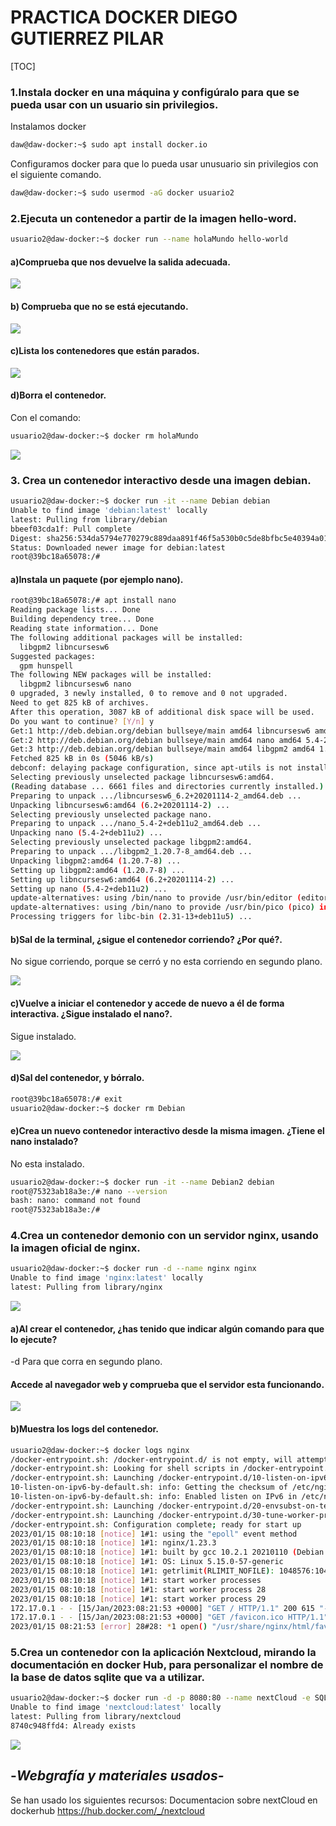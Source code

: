 # PRACTICA  DOCKER DIEGO GUTIERREZ PILAR

[TOC]

### 1.Instala docker en una máquina y configúralo para que se pueda usar con un usuario sin privilegios.

Instalamos docker

```bash
daw@daw-docker:~$ sudo apt install docker.io
```

Configuramos docker para que lo pueda usar unusuario sin privilegios  con el siguiente comando.

```bash
daw@daw-docker:~$ sudo usermod -aG docker usuario2
```

### 2.Ejecuta un contenedor a partir de la imagen hello-word.

```bash
usuario2@daw-docker:~$ docker run --name holaMundo hello-world
```

#### a)Comprueba que nos devuelve la salida adecuada.

![](.\imagenes\Captura1.png)

#### b) Comprueba que no se está ejecutando. 

![](.\imagenes\Captura3.png)

#### c)Lista los contenedores que están parados.

![](.\imagenes\Captura2.png)

####  d)Borra el contenedor.

Con el comando:

```bash
usuario2@daw-docker:~$ docker rm holaMundo 
```

![](.\imagenes\Captura4.png)

### 3. Crea un contenedor interactivo desde una imagen debian. 

```bash
usuario2@daw-docker:~$ docker run -it --name Debian debian
Unable to find image 'debian:latest' locally
latest: Pulling from library/debian
bbeef03cda1f: Pull complete 
Digest: sha256:534da5794e770279c889daa891f46f5a530b0c5de8bfbc5e40394a0164d9fa87
Status: Downloaded newer image for debian:latest
root@39bc18a65078:/#
```

#### a)Instala un paquete (por ejemplo nano). 

```bash
root@39bc18a65078:/# apt install nano
Reading package lists... Done
Building dependency tree... Done
Reading state information... Done
The following additional packages will be installed:
  libgpm2 libncursesw6
Suggested packages:
  gpm hunspell
The following NEW packages will be installed:
  libgpm2 libncursesw6 nano
0 upgraded, 3 newly installed, 0 to remove and 0 not upgraded.
Need to get 825 kB of archives.
After this operation, 3087 kB of additional disk space will be used.
Do you want to continue? [Y/n] y
Get:1 http://deb.debian.org/debian bullseye/main amd64 libncursesw6 amd64 6.2+20201114-2 [132 kB]
Get:2 http://deb.debian.org/debian bullseye/main amd64 nano amd64 5.4-2+deb11u2 [657 kB]
Get:3 http://deb.debian.org/debian bullseye/main amd64 libgpm2 amd64 1.20.7-8 [35.6 kB]
Fetched 825 kB in 0s (5046 kB/s)   
debconf: delaying package configuration, since apt-utils is not installed
Selecting previously unselected package libncursesw6:amd64.
(Reading database ... 6661 files and directories currently installed.)
Preparing to unpack .../libncursesw6_6.2+20201114-2_amd64.deb ...
Unpacking libncursesw6:amd64 (6.2+20201114-2) ...
Selecting previously unselected package nano.
Preparing to unpack .../nano_5.4-2+deb11u2_amd64.deb ...
Unpacking nano (5.4-2+deb11u2) ...
Selecting previously unselected package libgpm2:amd64.
Preparing to unpack .../libgpm2_1.20.7-8_amd64.deb ...
Unpacking libgpm2:amd64 (1.20.7-8) ...
Setting up libgpm2:amd64 (1.20.7-8) ...
Setting up libncursesw6:amd64 (6.2+20201114-2) ...
Setting up nano (5.4-2+deb11u2) ...
update-alternatives: using /bin/nano to provide /usr/bin/editor (editor) in auto mode
update-alternatives: using /bin/nano to provide /usr/bin/pico (pico) in auto mode
Processing triggers for libc-bin (2.31-13+deb11u5) ...
```

#### b)Sal de la terminal, ¿sigue el contenedor corriendo? ¿Por qué?. 

No sigue corriendo, porque se cerró y no esta corriendo en segundo plano.

![](.\imagenes\Captura5.png)

#### c)Vuelve a iniciar el contenedor y accede de nuevo a él de forma interactiva. ¿Sigue instalado el nano?. 

Sigue instalado.

![](.\imagenes\Captura6.png)

#### d)Sal del contenedor, y bórralo. 

```bash
root@39bc18a65078:/# exit
usuario2@daw-docker:~$ docker rm Debian
```

#### e)Crea un nuevo contenedor interactivo desde la misma imagen. ¿Tiene el nano instalado?

No esta instalado.

```bash
usuario2@daw-docker:~$ docker run -it --name Debian2 debian
root@75323ab18a3e:/# nano --version
bash: nano: command not found
root@75323ab18a3e:/# 
```

### 4.Crea un contenedor demonio con un servidor nginx, usando la imagen oficial de nginx. 

```bash
usuario2@daw-docker:~$ docker run -d --name nginx nginx
Unable to find image 'nginx:latest' locally
latest: Pulling from library/nginx
```

![](.\imagenes\Captura7.png)

#### a)Al crear el contenedor, ¿has tenido que indicar algún comando para que lo ejecute? 

-d Para que corra en segundo plano.

#### Accede al navegador web y comprueba que el servidor esta funcionando. 

![](.\imagenes\Captura8.png)

#### b)Muestra los logs del contenedor.

```bash
usuario2@daw-docker:~$ docker logs nginx
/docker-entrypoint.sh: /docker-entrypoint.d/ is not empty, will attempt to perform configuration
/docker-entrypoint.sh: Looking for shell scripts in /docker-entrypoint.d/
/docker-entrypoint.sh: Launching /docker-entrypoint.d/10-listen-on-ipv6-by-default.sh
10-listen-on-ipv6-by-default.sh: info: Getting the checksum of /etc/nginx/conf.d/default.conf
10-listen-on-ipv6-by-default.sh: info: Enabled listen on IPv6 in /etc/nginx/conf.d/default.conf
/docker-entrypoint.sh: Launching /docker-entrypoint.d/20-envsubst-on-templates.sh
/docker-entrypoint.sh: Launching /docker-entrypoint.d/30-tune-worker-processes.sh
/docker-entrypoint.sh: Configuration complete; ready for start up
2023/01/15 08:10:18 [notice] 1#1: using the "epoll" event method
2023/01/15 08:10:18 [notice] 1#1: nginx/1.23.3
2023/01/15 08:10:18 [notice] 1#1: built by gcc 10.2.1 20210110 (Debian 10.2.1-6) 
2023/01/15 08:10:18 [notice] 1#1: OS: Linux 5.15.0-57-generic
2023/01/15 08:10:18 [notice] 1#1: getrlimit(RLIMIT_NOFILE): 1048576:1048576
2023/01/15 08:10:18 [notice] 1#1: start worker processes
2023/01/15 08:10:18 [notice] 1#1: start worker process 28
2023/01/15 08:10:18 [notice] 1#1: start worker process 29
172.17.0.1 - - [15/Jan/2023:08:21:53 +0000] "GET / HTTP/1.1" 200 615 "-" "Mozilla/5.0 (X11; Ubuntu; Linux x86_64; rv:108.0) Gecko/20100101 Firefox/108.0" "-"
172.17.0.1 - - [15/Jan/2023:08:21:53 +0000] "GET /favicon.ico HTTP/1.1" 404 153 "http://172.17.0.2/" "Mozilla/5.0 (X11; Ubuntu; Linux x86_64; rv:108.0) Gecko/20100101 Firefox/108.0" "-"
2023/01/15 08:21:53 [error] 28#28: *1 open() "/usr/share/nginx/html/favicon.ico" failed (2: No such file or directory), client: 172.17.0.1, server: localhost, request: "GET /favicon.ico HTTP/1.1", host: "172.17.0.2", referrer: "http://172.17.0.2/"
```

### 5.Crea un contenedor con la aplicación Nextcloud, mirando la documentación en docker Hub, para personalizar el nombre de la base de datos sqlite que va a utilizar.



```bash
usuario2@daw-docker:~$ docker run -d -p 8080:80 --name nextCloud -e SQLITE_DATABASE=myBase nextcloud
Unable to find image 'nextcloud:latest' locally
latest: Pulling from library/nextcloud
8740c948ffd4: Already exists 
```

![](.\imagenes\Captura9.png)

## -*Webgrafía y materiales usados-*

Se han usado los siguientes recursos:
Documentacion sobre nextCloud en dockerhub
https://hub.docker.com/_/nextcloud
